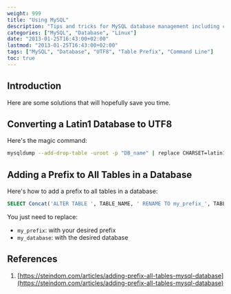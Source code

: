 ```yaml
---
weight: 999
title: "Using MySQL"
description: "Tips and tricks for MySQL database management including charset conversion and table prefix manipulation"
categories: ["MySQL", "Database", "Linux"]
date: "2013-01-25T16:43:00+02:00"
lastmod: "2013-01-25T16:43:00+02:00"
tags: ["MySQL", "Database", "UTF8", "Table Prefix", "Command Line"]
toc: true
---
```


## Introduction

Here are some solutions that will hopefully save you time.

## Converting a Latin1 Database to UTF8

Here's the magic command:

```bash
mysqldump --add-drop-table -uroot -p "DB_name" | replace CHARSET=latin1 CHARSET=utf8 | iconv -f latin1 -t utf8 | mysql -uroot -p "DB_name"
```

## Adding a Prefix to All Tables in a Database

Here's how to add a prefix to all tables in a database:

```sql
SELECT Concat('ALTER TABLE ', TABLE_NAME, ' RENAME TO my_prefix_', TABLE_NAME, ';') FROM information_schema.TABLES WHERE table_schema = 'my_database'
```

You just need to replace:
- `my_prefix`: with your desired prefix
- `my_database`: with the desired database

## References

1. [https://steindom.com/articles/adding-prefix-all-tables-mysql-database](https://steindom.com/articles/adding-prefix-all-tables-mysql-database)

